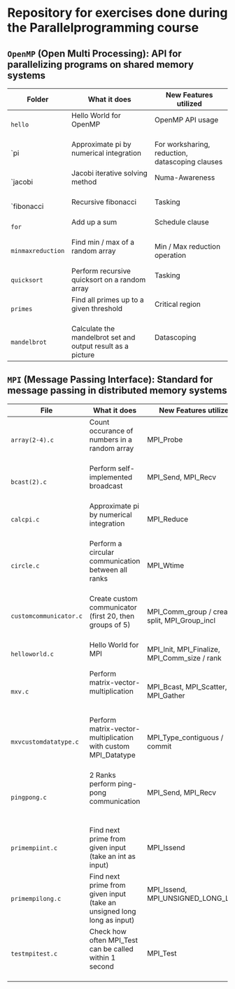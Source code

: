 # Repository for exercises done during the Parallelprogramming course

## `OpenMP` (Open Multi Processing): API for parallelizing programs on shared memory systems

|Folder          |What it does                                                |New Features utilized                           |
|--------------- |----------------------------------------------------------- |----------------------------------------------- |
|`hello`           |Hello World for OpenMP                                      |OpenMP API usage                                |
|`pi              |Approximate pi by numerical integration                     |For worksharing, reduction, datascoping clauses |
|`jacobi          |Jacobi iterative solving method                             |Numa-Awareness                                  |
|`fibonacci       |Recursive fibonacci                                         |Tasking                                         |
|`for`             |Add up a sum                                                |Schedule clause                                 |
|`minmaxreduction` |Find min / max of a random array                            |Min / Max reduction operation                   |
|`quicksort`       |Perform recursive quicksort on a random array               |Tasking                                         |
|`primes`          |Find all primes up to a given threshold                     |Critical region                                 |
|`mandelbrot`      |Calculate the mandelbrot set and output result as a picture |Datascoping                                     |

## `MPI` (Message Passing Interface): Standard for message passing in distributed memory systems

|File                 |What it does                                                           |New Features utilized                  |
|-------------------- |---------------------------------------------------------------------- |-------------------------------------- |
|`array(2-4).c`         |Count occurance of numbers in a random array                           |MPI_Probe                              |
|`bcast(2).c`           |Perform self-implemented broadcast                                     |MPI_Send, MPI_Recv                     |
|`calcpi.c`             |Approximate pi by numerical integration                                |MPI_Reduce                             |
|`circle.c`             |Perform a circular communication between all ranks                     |MPI_Wtime                              |
|`customcommunicator.c` |Create custom communicator (first 20, then groups of 5)       |MPI_Comm_group / create / split, MPI_Group_incl |
|`helloworld.c`         |Hello World for MPI                                              |MPI_Init, MPI_Finalize, MPI_Comm_size / rank |
|`mxv.c`                |Perform matrix-vector-multiplication                                   |MPI_Bcast, MPI_Scatter, MPI_Gather     |
|`mxvcustomdatatype.c`  |Perform matrix-vector-multiplication with custom MPI_Datatype          |MPI_Type_contiguous / commit           |
|`pingpong.c`           |2 Ranks perform ping-pong communication                                |MPI_Send, MPI_Recv                     |
|`primempiint.c`        |Find next prime from given input (take an int as input)                |MPI_Issend                             |
|`primempilong.c`       |Find next prime from given input (take an unsigned long long as input) |MPI_Issend, MPI_UNSIGNED_LONG_LONG     |
|`testmpitest.c`        |Check how often MPI_Test can be called within 1 second                 |MPI_Test                               |
